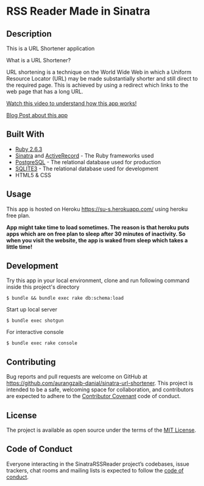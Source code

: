 # RSS Reader Made in Sinatra

## Description

This is a URL Shortener application 

What is a URL Shortener?

URL shortening is a technique on the World Wide Web in which a Uniform Resource Locator (URL) may be made substantially shorter and still direct to the required page. This is achieved by using a redirect which links to the web page that has a long URL.

[Watch this video to understand how this app works!](https://youtu.be/qaRWd4NzCPQ)

[Blog Post about this app](https://aurangzaib-danial.github.io/url_shortener_made_in_sinatra)

## Built With

* [Ruby 2.6.3](https://www.ruby-lang.org/en/news/2019/04/17/ruby-2-6-3-released/)
* [Sinatra](http://sinatrarb.com/) and [ActiveRecord](https://apidock.com/rails/ActiveRecord/Base) - The Ruby frameworks used
* [PostgreSQL](https://www.postgresql.org/) - The relational database used for production
* [SQLITE3](https://www.sqlite.org/) - The relational database used for development
* HTML5 & CSS

## Usage

This app is hosted on Heroku https://su-s.herokuapp.com/ using heroku free plan.

**App might take time to load sometimes. The reason is that heroku puts apps which are on free plan to sleep after 30 minutes of inactivity. So when you visit the website, the app is waked from sleep which takes a little time!**

## Development

Try this app in your local environment, clone and run following command inside this project's directory

    $ bundle && bundle exec rake db:schema:load

Start up local server

    $ bundle exec shotgun 

For interactive console

    $ bundle exec rake console

## Contributing

Bug reports and pull requests are welcome on GitHub at https://github.com/aurangzaib-danial/sinatra-url-shortener. This project is intended to be a safe, welcoming space for collaboration, and contributors are expected to adhere to the [Contributor Covenant](https://contributor-covenant.org/) code of conduct.

## License

The project is available as open source under the terms of the [MIT License](https://opensource.org/licenses/MIT).

## Code of Conduct

Everyone interacting in the SinatraRSSReader project’s codebases, issue trackers, chat rooms and mailing lists is expected to follow the [code of conduct](https://www.contributor-covenant.org/version/1/4/code-of-conduct).
